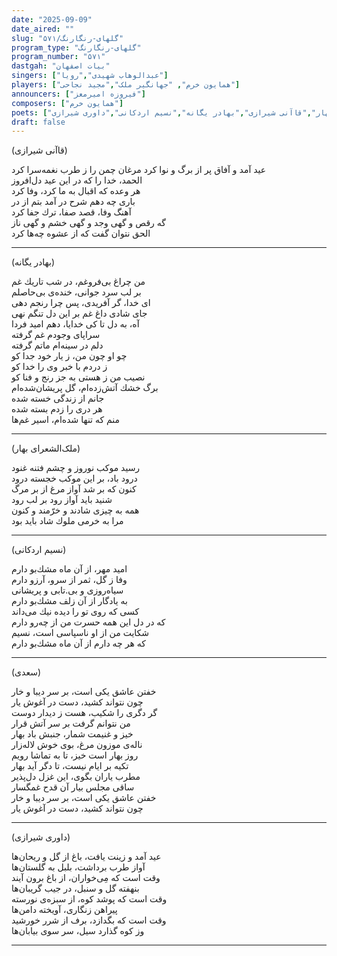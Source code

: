 ```yaml
---
date: "2025-09-09"
date_aired: ""
slug: "گلهای-رنگارنگ/۵۷۱"
program_type: "گلهای-رنگارنگ"
program_number: "۵۷۱"
dastgah: "بیات اصفهان"
singers: ["عبدالوهاب شهیدی","رویا"]
players: ["همایون خرم", "جهانگیر ملک","مجید نجاحی"]
announcers: ["فیروزه امیرمعز"]
composers: ["همایون خرم"]
poets: ["ملک‌الشعرای بهار","قاآنی شیرازی","بهادر یگانه","نسیم اردکانی","داوری شیرازی"]
draft: false
---
```



(قاآنی شیرازی)  

عید آمد و آفاق پر از برگ و نوا كرد
مرغان چمن را ز طرب نغمه‌سرا كرد  
الحمد، خدا را كه در این عید دل‌افروز  
هر وعده كه اقبال به ما كرد، وفا كرد  
باری چه دهم شرح در آمد بتم از در  
آهنگ وفا، قصد صفا، ترك جفا كرد  
گه رقص و گهی وجد و گهی خشم و گهی ناز  
الحق نتوان گفت كه از عشوه چه‌ها كرد  

---

(بهادر یگانه)

من چراغ بی‌فروغم، در شب تاریك غم  
بر لب سرد جوانی، خنده‌ی بی‌حاصلم  
ای خدا، گر آفریدی، پس چرا رنجم دهی  
جای شادی داغ غم بر این دل تنگم نهی  
آه، به دل تا كی خدایا، دهم امید فردا  
سراپای وجودم غم گرفته  
دلم در سینه‌ام ماتم گرفته  
چو او چون من، ز یار خود جدا كو  
ز دردم با خبر وی را خدا كو  
نصیب من ز هستی به جز رنج و فنا كو  
برگ خشك آتش‌زده‌ام، گل پریشان‌شده‌ام  
جانم از زندگی خسته شده  
هر دری را زدم بسته شده  
منم كه تنها شده‌ام، اسیر غم‌ها  

---

(ملک‌الشعرای بهار)


رسید موكب نوروز و چشم فتنه غنود  
درود باد، بر این موكب خجسته درود  
كنون كه بر شد آواز مرغ از بر مرگ  
شنید باید آواز رود بر لب رود  
همه به چیزی شادند و خرّمند و كنون  
مرا به خرمی ملوك شاد باید بود  

---

(نسیم اردکانی)

امید مهر، از آن ماه مشك‌بو دارم  
وفا ز گل، ثمر از سرو، آرزو دارم  
سیاه‌روزی و بی.تابی و پریشانی  
به یادگار از آن زلف مشك‌بو دارم  
كسی كه روی تو را دیده نیك می‌داند  
كه در دل این همه حسرت من از چه‌رو دارم  
شكایت من از او ناسپاسی است، نسیم  
كه هر چه دارم از آن ماه مشك‌بو دارم

---

(سعدی)

خفتن عاشق یكی است، بر سر دیبا و خار  
چون نتواند كشید، دست در آغوش یار  
گر دگری را شكیب، هست ز دیدار دوست  
من نتوانم گرفت بر سر آتش قرار  
خیز و غنیمت شمار، جنبش باد بهار  
ناله‌ی موزون مرغ، بوی خوش لاله‌زار  
روز بهار است خیز، تا به تماشا رویم  
تكیه بر ایام نیست، تا دگر آید بهار  
مطرب یاران بگوی، این غزل دل‌پذیر  
ساقی مجلس بیار آن قدح غمگسار  
خفتن عاشق یكی است، بر سر دیبا و خار  
چون نتواند كشید، دست در آغوش یار  

---

(داوری شیرازی)

عید آمد و زینت یافت، باغ از گل و ریحان‌ها  
آواز طرب برداشت، بلبل به گلستان‌ها  
وقت است كه مِی‌خواران، از باغ برون آیند  
بنهفته گل و سنبل، در جیب گریبان‌ها  
وقت است كه پوشد كوه، از سبزه‌ی نورسته  
پیراهن زنگاری، آویخته دامن‌ها  
وقت است كه بگدازد، برف از شرر خورشید  
وز كوه گذارد سیل، سر سوی بیابان‌ها

---

